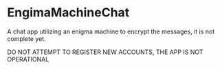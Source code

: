# EngimaMachineChat

A chat app utilizing an enigma machine to encrypt the messages, it is not complete yet.

DO NOT ATTEMPT TO REGISTER NEW ACCOUNTS, THE APP IS NOT OPERATIONAL

